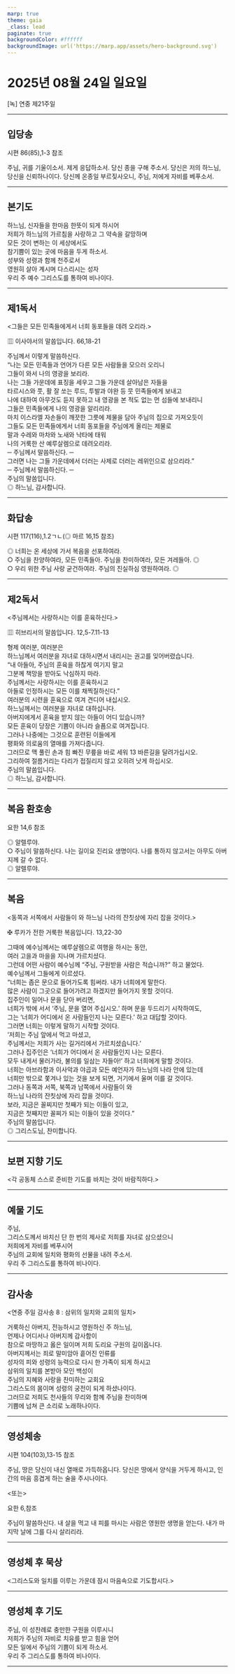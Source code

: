 ```yaml
---
marp: true
theme: gaia
_class: lead
paginate: true
backgroundColor: #ffffff
backgroundImage: url('https://marp.app/assets/hero-background.svg')
---
```


# 2025년 08월 24일 일요일

[녹] 연중 제21주일  




---

## 입당송

시편 86(85),1-3 참조

주님, 귀를 기울이소서. 제게 응답하소서. 당신 종을 구해 주소서. 당신은 저의 하느님, 당신을 신뢰하나이다. 당신께 온종일 부르짖사오니, 주님, 저에게 자비를 베푸소서.  
  


---

## 본기도

하느님, 신자들을 한마음 한뜻이 되게 하시어  
저희가 하느님의 가르침을 사랑하고 그 약속을 갈망하며  
모든 것이 변하는 이 세상에서도  
참기쁨이 있는 곳에 마음을 두게 하소서.  
성부와 성령과 함께 천주로서  
영원히 살아 계시며 다스리시는 성자  
우리 주 예수 그리스도를 통하여 비나이다.  
  


---

## 제1독서

<그들은 모든 민족들에게서 너희 동포들을 데려 오리라.>

▥ 이사야서의 말씀입니다. 66,18-21

주님께서 이렇게 말씀하신다.  
“나는 모든 민족들과 언어가 다른 모든 사람들을 모으러 오리니  
그들이 와서 나의 영광을 보리라.  
나는 그들 가운데에 표징을 세우고 그들 가운데 살아남은 자들을  
타르시스와 풋, 활 잘 쏘는 루드, 투발과 야완 등 뭇 민족들에게 보내고  
나에 대하여 아무것도 듣지 못하고 내 영광을 본 적도 없는 먼 섬들에 보내리니  
그들은 민족들에게 나의 영광을 알리리라.  
마치 이스라엘 자손들이 깨끗한 그릇에 제물을 담아 주님의 집으로 가져오듯이  
그들도 모든 민족들에게서 너희 동포들을 주님에게 올리는 제물로  
말과 수레와 마차와 노새와 낙타에 태워  
나의 거룩한 산 예루살렘으로 데려오리라.  
─ 주님께서 말씀하신다. ─  
그러면 나는 그들 가운데에서 더러는 사제로 더러는 레위인으로 삼으리라.”  
─ 주님께서 말씀하신다. ─  
주님의 말씀입니다.  
◎ 하느님, 감사합니다.  
  


---

## 화답송

시편 117(116),1.2ㄱㄴ(◎ 마르 16,15 참조)

◎ 너희는 온 세상에 가서 복음을 선포하여라.  
○ 주님을 찬양하여라, 모든 민족들아. 주님을 찬미하여라, 모든 겨레들아. ◎  
○ 우리 위한 주님 사랑 굳건하여라. 주님의 진실하심 영원하여라. ◎  
  


---

## 제2독서

<주님께서는 사랑하시는 이를 훈육하신다.>

▥ 히브리서의 말씀입니다. 12,5-7.11-13

형제 여러분, 여러분은  
하느님께서 여러분을 자녀로 대하시면서 내리시는 권고를 잊어버렸습니다.  
“내 아들아, 주님의 훈육을 하찮게 여기지 말고  
그분께 책망을 받아도 낙심하지 마라.  
주님께서는 사랑하시는 이를 훈육하시고  
아들로 인정하시는 모든 이를 채찍질하신다.”  
여러분의 시련을 훈육으로 여겨 견디어 내십시오.  
하느님께서는 여러분을 자녀로 대하십니다.  
아버지에게서 훈육을 받지 않는 아들이 어디 있습니까?  
모든 훈육이 당장은 기쁨이 아니라 슬픔으로 여겨집니다.  
그러나 나중에는 그것으로 훈련된 이들에게  
평화와 의로움의 열매를 가져다줍니다.  
그러므로 맥 풀린 손과 힘 빠진 무릎을 바로 세워 13 바른길을 달려가십시오.  
그리하여 절름거리는 다리가 접질리지 않고 오히려 낫게 하십시오.  
주님의 말씀입니다.  
◎ 하느님, 감사합니다.  
  


---

## 복음 환호송

요한 14,6 참조

◎ 알렐루야.  
○ 주님이 말씀하신다. 나는 길이요 진리요 생명이다. 나를 통하지 않고서는 아무도 아버지께 갈 수 없다.  
◎ 알렐루야.  
  


---

## 복음

<동쪽과 서쪽에서 사람들이 와 하느님 나라의 잔칫상에 자리 잡을 것이다.>

✠ 루카가 전한 거룩한 복음입니다. 13,22-30

그때에 예수님께서는 예루살렘으로 여행을 하시는 동안,  
여러 고을과 마을을 지나며 가르치셨다.  
그런데 어떤 사람이 예수님께 “주님, 구원받을 사람은 적습니까?” 하고 물었다.  
예수님께서 그들에게 이르셨다.  
“너희는 좁은 문으로 들어가도록 힘써라. 내가 너희에게 말한다.  
많은 사람이 그곳으로 들어가려고 하겠지만 들어가지 못할 것이다.  
집주인이 일어나 문을 닫아 버리면,  
너희가 밖에 서서 ‘주님, 문을 열어 주십시오.’ 하며 문을 두드리기 시작하여도,  
그는 ‘너희가 어디에서 온 사람들인지 나는 모른다.’ 하고 대답할 것이다.  
그러면 너희는 이렇게 말하기 시작할 것이다.  
‘저희는 주님 앞에서 먹고 마셨고,  
주님께서는 저희가 사는 길거리에서 가르치셨습니다.’  
그러나 집주인은 ‘너희가 어디에서 온 사람들인지 나는 모른다.  
모두 내게서 물러가라, 불의를 일삼는 자들아!’ 하고 너희에게 말할 것이다.  
너희는 아브라함과 이사악과 야곱과 모든 예언자가 하느님의 나라 안에 있는데  
너희만 밖으로 쫓겨나 있는 것을 보게 되면, 거기에서 울며 이를 갈 것이다.  
그러나 동쪽과 서쪽, 북쪽과 남쪽에서 사람들이 와  
하느님 나라의 잔칫상에 자리 잡을 것이다.  
보라, 지금은 꼴찌지만 첫째가 되는 이들이 있고,  
지금은 첫째지만 꼴찌가 되는 이들이 있을 것이다.”  
주님의 말씀입니다.  
◎ 그리스도님, 찬미합니다.  
  


---

## 보편 지향 기도

<각 공동체 스스로 준비한 기도를 바치는 것이 바람직하다.>

  


---

## 예물 기도

주님,  
그리스도께서 바치신 단 한 번의 제사로 저희를 자녀로 삼으셨으니  
저희에게 자비를 베푸시어  
주님의 교회에 일치와 평화의 선물을 내려 주소서.  
우리 주 그리스도를 통하여 비나이다.  
  


---

## 감사송

<연중 주일 감사송 8 : 삼위의 일치와 교회의 일치>

거룩하신 아버지, 전능하시고 영원하신 주 하느님,  
언제나 어디서나 아버지께 감사함이  
참으로 마땅하고 옳은 일이며 저희 도리요 구원의 길이옵니다.  
아버지께서는 죄로 말미암아 흩어진 인류를  
성자의 피와 성령의 능력으로 다시 한 가족이 되게 하시고  
삼위의 일치를 본받아 모인 백성이  
주님의 지혜와 사랑을 찬미하는 교회요  
그리스도의 몸이며 성령의 궁전이 되게 하셨나이다.  
그러므로 저희도 천사들의 무리와 함께 주님을 찬미하며  
기쁨에 넘쳐 큰 소리로 노래하나이다.  
  


---

## 영성체송

시편 104(103),13-15 참조

주님, 땅은 당신이 내신 열매로 가득하옵니다. 당신은 땅에서 양식을 거두게 하시고, 인간의 마음 흥겹게 하는 술을 주시나이다.  
  
<또는>  
  
요한 6,참조  
  
주님이 말씀하신다. 내 살을 먹고 내 피를 마시는 사람은 영원한 생명을 얻는다. 내가 마지막 날에 그를 다시 살리리라.  


---

## 영성체 후 묵상

<그리스도와 일치를 이루는 가운데 잠시 마음속으로 기도합시다.>  


---

## 영성체 후 기도

주님, 이 성찬례로 충만한 구원을 이루시니  
저희가 주님의 자비로 치유를 받고 힘을 얻어  
모든 일에서 주님의 기쁨이 되게 하소서.  
우리 주 그리스도를 통하여 비나이다.  
  


---